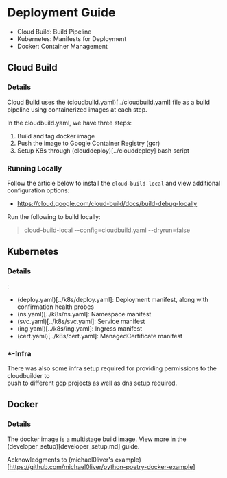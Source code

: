 # Deployment Guide
- Cloud Build: Build Pipeline 
- Kubernetes: Manifests for Deployment
- Docker: Container Management

## Cloud Build
### Details
Cloud Build uses the (cloudbuild.yaml)[../cloudbuild.yaml] file as a build pipeline using containerized images at each step.

In the cloudbuild.yaml, we have three steps:
1. Build and tag docker image
2. Push the image to Google Container Registry (gcr)
3. Setup K8s through (clouddeploy)[../clouddeploy] bash script 

### Running Locally
Follow the article below to install the `cloud-build-local` and view additional configuration options:
- https://cloud.google.com/cloud-build/docs/build-debug-locally

Run the following to build locally:
> cloud-build-local --config=cloudbuild.yaml --dryrun=false


## Kubernetes
### Details
<filename>:<intent>
- (deploy.yaml)[../k8s/deploy.yaml]: Deployment manifest, along with confirmation health probes
- (ns.yaml)[../k8s/ns.yaml]: Namespace manifest 
- (svc.yaml)[../k8s/svc.yaml]: Service manifest
- (ing.yaml)[../k8s/ing.yaml]: Ingress manifest
- (cert.yaml)[../k8s/cert.yaml]: ManagedCertificate manifest 

### *-Infra
There was also some infra setup required for providing permissions to the cloudbuilder to \
push to different gcp projects as well as dns setup required.

## Docker
### Details
The docker image is a multistage build image. 
View more in the (developer_setup)[developer_setup.md] guide.

Acknowledgments to (michael0liver's example)[https://github.com/michael0liver/python-poetry-docker-example]
